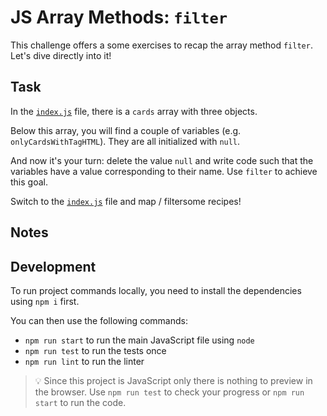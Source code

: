 # JS Array Methods: `filter`

This challenge offers a some exercises to recap the array method `filter`. Let's dive directly into it!

## Task

In the [`index.js`](./index.js) file, there is a `cards` array with three objects.

Below this array, you will find a couple of variables (e.g. `onlyCardsWithTagHTML`). They are all initialized with `null`.

And now it's your turn: delete the value `null` and write code such that the variables have a value corresponding to their name. Use `filter` to achieve this goal.

Switch to the [`index.js`](./index.js) file and map / filtersome recipes!

## Notes

## Development

To run project commands locally, you need to install the dependencies using `npm i` first.

You can then use the following commands:

- `npm run start` to run the main JavaScript file using `node`
- `npm run test` to run the tests once
- `npm run lint` to run the linter

> 💡 Since this project is JavaScript only there is nothing to preview in the browser. Use `npm run test` to check your progress or `npm run start` to run the code.
